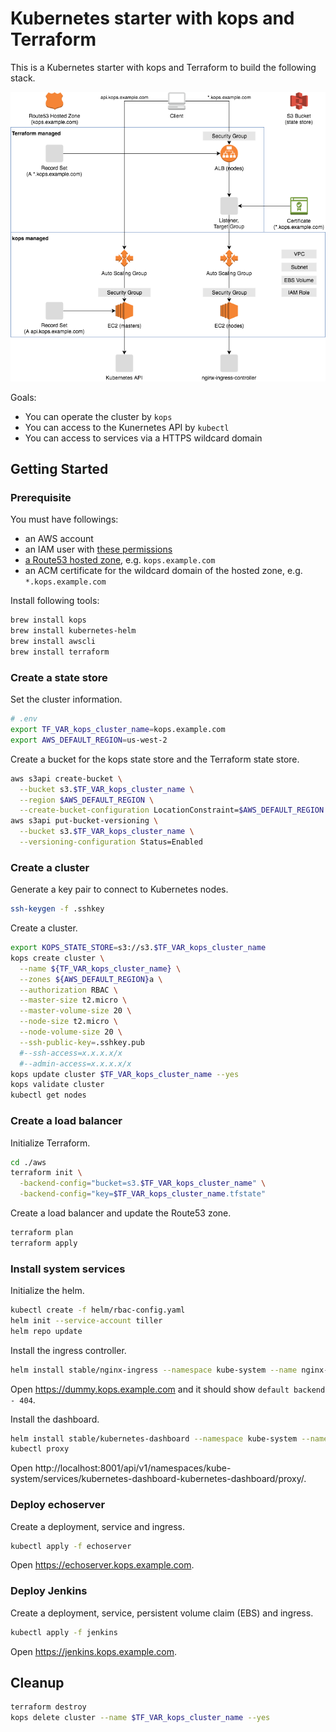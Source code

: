# Kubernetes starter with kops and Terraform

This is a Kubernetes starter with kops and Terraform to build the following stack.

![k8s-alb-kops-terraform.png](k8s-alb-kops-terraform.png)

Goals:

- You can operate the cluster by `kops`
- You can access to the Kunernetes API by `kubectl`
- You can access to services via a HTTPS wildcard domain

## Getting Started

### Prerequisite

You must have followings:

- an AWS account
- an IAM user with [these permissions](https://github.com/kubernetes/kops/blob/master/docs/aws.md)
- [a Route53 hosted zone](https://github.com/kubernetes/kops/blob/master/docs/aws.md), e.g. `kops.example.com`
- an ACM certificate for the wildcard domain of the hosted zone, e.g. `*.kops.example.com`

Install following tools:

```sh
brew install kops
brew install kubernetes-helm
brew install awscli
brew install terraform
```

### Create a state store

Set the cluster information.

```sh
# .env
export TF_VAR_kops_cluster_name=kops.example.com
export AWS_DEFAULT_REGION=us-west-2
```

Create a bucket for the kops state store and the Terraform state store.

```sh
aws s3api create-bucket \
  --bucket s3.$TF_VAR_kops_cluster_name \
  --region $AWS_DEFAULT_REGION \
  --create-bucket-configuration LocationConstraint=$AWS_DEFAULT_REGION
aws s3api put-bucket-versioning \
  --bucket s3.$TF_VAR_kops_cluster_name \
  --versioning-configuration Status=Enabled
```

### Create a cluster

Generate a key pair to connect to Kubernetes nodes.

```sh
ssh-keygen -f .sshkey
```

Create a cluster.

```sh
export KOPS_STATE_STORE=s3://s3.$TF_VAR_kops_cluster_name
kops create cluster \
  --name ${TF_VAR_kops_cluster_name} \
  --zones ${AWS_DEFAULT_REGION}a \
  --authorization RBAC \
  --master-size t2.micro \
  --master-volume-size 20 \
  --node-size t2.micro \
  --node-volume-size 20 \
  --ssh-public-key=.sshkey.pub
  #--ssh-access=x.x.x.x/x
  #--admin-access=x.x.x.x/x
kops update cluster $TF_VAR_kops_cluster_name --yes
kops validate cluster
kubectl get nodes
```

### Create a load balancer

Initialize Terraform.

```sh
cd ./aws
terraform init \
  -backend-config="bucket=s3.$TF_VAR_kops_cluster_name" \
  -backend-config="key=$TF_VAR_kops_cluster_name.tfstate"
```

Create a load balancer and update the Route53 zone.

```sh
terraform plan
terraform apply
```

### Install system services

Initialize the helm.

```sh
kubectl create -f helm/rbac-config.yaml
helm init --service-account tiller
helm repo update
```

Install the ingress controller.

```sh
helm install stable/nginx-ingress --namespace kube-system --name nginx-ingress -f helm/nginx-ingress-config.yaml
```

Open https://dummy.kops.example.com and it should show `default backend - 404`.

Install the dashboard.

```sh
helm install stable/kubernetes-dashboard --namespace kube-system --name kubernetes-dashboard -f helm/kubernetes-dashboard-config.yaml
kubectl proxy
```

Open http://localhost:8001/api/v1/namespaces/kube-system/services/kubernetes-dashboard-kubernetes-dashboard/proxy/.

### Deploy echoserver

Create a deployment, service and ingress.

```sh
kubectl apply -f echoserver
```

Open https://echoserver.kops.example.com.

### Deploy Jenkins

Create a deployment, service, persistent volume claim (EBS) and ingress.

```sh
kubectl apply -f jenkins
```

Open https://jenkins.kops.example.com.

## Cleanup

```sh
terraform destroy
kops delete cluster --name $TF_VAR_kops_cluster_name --yes
```
